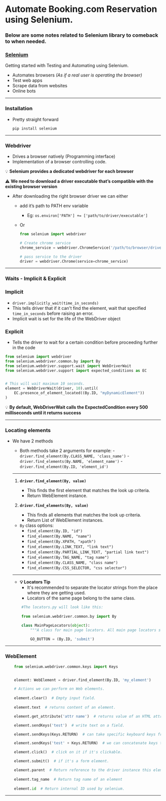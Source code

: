# Automate Booking.com Reservation using Selenium.


### Below are some notes related to Selenium library to comeback to when needed.
### [Selenium](https://selenium-python.readthedocs.io/api.html)
Getting started with Testing and Automating using Selenium.

- Automates browsers *(As if a real user is operating the browser)*
- Test web apps
- Scrape data from websites
- Online bots

---

### **Installation**

- Pretty straight forward
    
    `pip install selenium`
    

---

### **Webdriver**

- Drives a browser natively (Programming interface)
- Implementation of a browser controlling code.

💡 **Selenium provides a dedicated webdriver for each browser**

⚠️ **We need to download a driver executable that’s compatible with the existing browser version**

- After downloading the right browser driver we can either
    - add it’s path to PATH env variable
        - Eg: `os.environ['PATH'] += ['path/to/driver/executable']`
    - Or
        
        ```python
        from selenium import webdriver
        
        # Create chrome service
        chrome_service = webdriver.ChromeService('/path/to/browser/driver')
        
        # pass service to the driver
        driver = webdriver.Chrome(service=chrome_service)
        ```
        

---

### Waits - Implicit & Explicit

### Implicit
- `driver.implicitly_wait(time_in_seconds)`
- This tells driver that if it can't find the element, wait that specified `time_in_seconds` before raising an error.
- Implicit wait is set for the life of the WebDriver object

### Explicit
- Tells the driver to wait for a certain condition before proceeding further in the code
```python 
from selenium import webdriver
from selenium.webdriver.common.by import By
from selenium.webdriver.support.wait import WebDriverWait
from selenium.webdriver.support import expected_conditions as EC


# This will wait maximum 10 seconds.
element = WebDriverWait(driver, 10).until(
    EC.presence_of_element_located((By.ID, "myDynamicElement"))
)

```
💡 **By default, WebDriverWait calls the ExpectedCondition every 500 milliseconds until it returns success**

---
### Locating elements
- We have 2 methods
    - Both methods take 2 arguments for example: 
            - `driver.find_element(By.CLASS_NAME, 'class_name')`
            - `driver.find_elements(By.NAME, 'element_name')`
            - `driver.find_element(By.ID, 'element_id')`
    ---
    1. **`driver.find_element(By, value)`**
        - This finds the first element that matches the look up criteria.
        - Return WebElement instance.

    2. **`driver.find_elements(By, value)`**
        - This finds all elements that matches the look up criteria.
        - Return List of WebElement instances.

    - `By` class options:
        - `find_element(By.ID, "id")`
        - `find_element(By.NAME, "name")`
        - `find_element(By.XPATH, "xpath")`
        - `find_element(By.LINK_TEXT, "link text")`
        - `find_element(By.PARTIAL_LINK_TEXT, "partial link text")`
        - `find_element(By.TAG_NAME, "tag name")`
        - `find_element(By.CLASS_NAME, "class name")`
        - `find_element(By.CSS_SELECTOR, "css selector")`

    ---
    - **💡 Locators Tip**
        - It's recommended to separate the locator strings from the place where they are getting used.
        - Locators of the same page belong to the same class.
    ```python
        #The locators.py will look like this:
        
        from selenium.webdriver.common.by import By

        class MainPageLocators(object):
            """A class for main page locators. All main page locators should come here"""

            GO_BUTTON = (By.ID, 'submit')

    ```
---

### WebElement 
```python
    from selenium.webdriver.common.keys import Keys


    element: WebElement = driver.find_element(By.ID, 'my_element')

    # Actions we can perform on Web elements.
    
    element.clear()  # Empty input field.
    
    element.text  # returns content of an element.

    element.get_attribute('attr name')  # returns value of an HTML attribute.

    element.sendKeys('test')  # write text on a field.

    element.sendKeys(Keys.RETURN)  # can take specific keyboard keys from `Keys` class.

    element.sendKeys('test' + Keys.RETURN)  # we can concatenate keys to a string.

    element.click()  # click on it if it's clickable.

    element.submit()  # if it's a form element.

    element.parent  # Return reference to the driver instance this element was found from.
    
    element.tag_name  # Return tag name of an element 
    
    element.id  # Return internal ID used by selenium.

```
---
